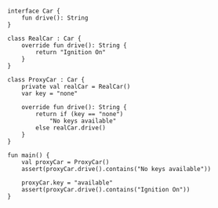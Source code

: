 <pre>
<code>
<span class="keyword">interface</span> Car {
    <span class="keyword">fun</span> drive(): <span class="types">String</span>
}

<span class="keyword">class</span> RealCar : Car {
    <span class="keyword">override fun</span> drive(): <span class="types">String</span> {
        <span class="keyword">return</span> <span class="string">"Ignition On"</span>
    }
}

<span class="keyword">class</span> ProxyCar : Car {
    <span class="keyword">private val</span> realCar = RealCar()
    <span class="keyword">var</span> key = <span class="string">"none"</span>

    <span class="keyword">override fun</span> drive(): <span class="types">String</span> {
        <span class="keyword">return if</span> (key == <span class="string">"none"</span>)
            <span class="string">"No keys available"</span>
        <span class="keyword">else</span> realCar.drive()
    }
}

<span class="keyword">fun</span> main() {
    <span class="keyword">val</span> proxyCar = ProxyCar()
    <span class="assertions">assert</span>(proxyCar.drive()<span class="stdlib">.contains</span>(<span class="string">"No keys available"</span>))

    proxyCar.key = <span class="string">"available"</span>
    <span class="assertions">assert</span>(proxyCar.drive()<span class="stdlib">.contains</span>(<span class="string">"Ignition On"</span>))
}
</code>
</pre>